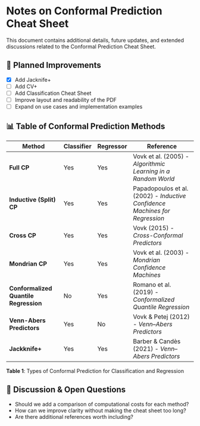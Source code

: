# Notes on Conformal Prediction Cheat Sheet

This document contains additional details, future updates, and extended discussions related to the Conformal Prediction Cheat Sheet.

## 📝 Planned Improvements

- [x] Add Jacknife+
- [ ] Add CV+
- [ ] Add Classification Cheat Sheet
- [ ] Improve layout and readability of the PDF
- [ ] Expand on use cases and implementation examples

## 📊 Table of Conformal Prediction Methods

| Method                              | Classifier | Regressor | Reference |
|-------------------------------------|------------|-----------|-----------|
| **Full CP**       | Yes        | Yes       | Vovk et al. (2005) - *Algorithmic Learning in a Random World* |
| **Inductive (Split) CP** | Yes | Yes | Papadopoulos et al. (2002) - *Inductive Confidence Machines for Regression* |
| **Cross CP**      | Yes        | Yes       | Vovk (2015) - *Cross-Conformal Predictors* |
| **Mondrian CP**   | Yes        | Yes       | Vovk et al. (2003) - *Mondrian Confidence Machines* |
| **Conformalized Quantile Regression**   | No        | Yes       | Romano et al. (2019) - *Conformalized Quantile Regression* |
| **Venn-Abers Predictors**           | Yes        | No       | Vovk & Petej (2012) - *Venn–Abers Predictors* |
| **Jackknife+**           | Yes        | Yes       | Barber & Candès (2021) - *Venn–Abers Predictors* |

**Table 1**: Types of Conformal Prediction for Classification and Regression  

## 📌 Discussion & Open Questions

- Should we add a comparison of computational costs for each method?
- How can we improve clarity without making the cheat sheet too long?
- Are there additional references worth including?
